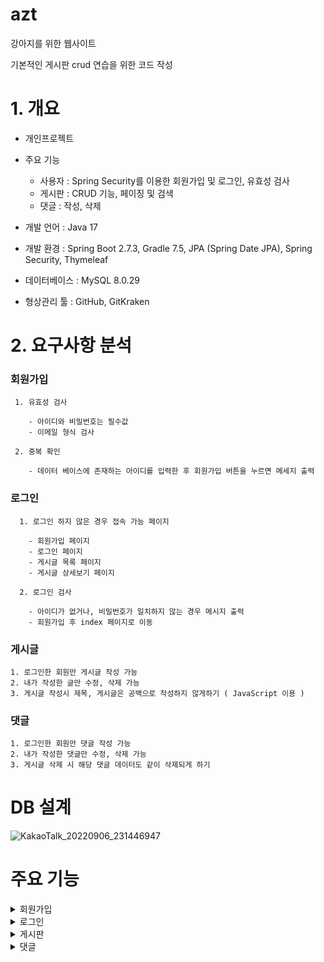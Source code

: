 # azt

강아지를 위한 웹사이트

기본적인 게시판 crud 연습을 위한 코드 작성

# 1. 개요
 - 개인프로젝트
 - 주요 기능
 
   - 사용자 : Spring Security를 이용한 회원가입 및 로그인, 유효성 검사
   - 게시판 : CRUD 기능, 페이징 및 검색
   - 댓글 : 작성, 삭제
   
- 개발 언어 : Java 17
- 개발 환경 : Spring Boot 2.7.3, Gradle 7.5, JPA (Spring Date JPA), Spring Security, Thymeleaf
- 데이터베이스 : MySQL 8.0.29
- 형상관리 툴 : GitHub, GitKraken

# 2. 요구사항 분석
### 회원가입
     1. 유효성 검사
     
        - 아이디와 비밀번호는 필수값 
        - 이메일 형식 검사
        
     2. 중복 확인
     
        - 데이터 베이스에 존재하는 아이디를 입력한 후 회원가입 버튼을 누르면 메세지 출력
         
 ### 로그인
      1. 로그인 하지 않은 경우 접속 가능 페이지
      
        - 회원가입 페이지
        - 로그인 페이지
        - 게시글 목록 페이지
        - 게시글 상세보기 페이지
        
      2. 로그인 검사
      
        - 아이디가 없거나, 비밀번호가 일치하지 않는 경우 메시지 출력
        - 회원가입 후 index 페이지로 이동
        
### 게시글

    1. 로그인한 회원만 게시글 작성 가능
    2. 내가 작성한 글만 수정, 삭제 가능
    3. 게시글 작성시 제목, 게시글은 공백으로 작성하지 않게하기 ( JavaScript 이용 )
    
### 댓글

    1. 로그인한 회원만 댓글 작성 가능
    2. 내가 작성한 댓글만 수정, 삭제 가능
    3. 게시글 삭제 시 해당 댓글 데이터도 같이 삭제되게 하기
# DB 설계
![KakaoTalk_20220906_231446947](https://user-images.githubusercontent.com/102720472/188658695-271bd88f-d496-4902-8c2d-c327646a57d5.png)
# 주요 기능
<details>
  <summary>회원가입</summary>
  
  - 유효성 검사
  
 ![KakaoTalk_20220906_233131043](https://user-images.githubusercontent.com/102720472/188663786-7e9e4b0c-2172-4878-a552-318912bb001d.png)

 - 회원가입 완료시 로그인 페이지 이동
 
 ![KakaoTalk_20220906_234546245](https://user-images.githubusercontent.com/102720472/188665513-c133164b-1829-447e-8ea9-658e65cd239c.png)

  
</details>

<details>
  <summary>로그인</summary>
  
  - 유효성 검사
  
![KakaoTalk_20220906_234001354](https://user-images.githubusercontent.com/102720472/188664195-f2a8f327-b605-4568-a2ef-00f717eecfe1.png)

 - 로그인 완료시 index 페이지 이동
 
 ![KakaoTalk_20220906_234350542](https://user-images.githubusercontent.com/102720472/188665145-b16d5e18-cfcd-4144-ae67-d1153da4ae13.png)

  
</details>
<details>
  <summary>게시판</summary>
  
  
  - 게시글 목록( 페이징 )
  
  ![KakaoTalk_20220906_234350542](https://user-images.githubusercontent.com/102720472/188667910-6b8c8e9a-0844-469d-b1a3-3dcd3130f35c.png)
  
  - 게시글 검색 ( 제목, 본문, 해시태그, 작성자 )
  
    - 대소문자 구분 X, 부분 문자열 검색
  
  ![KakaoTalk_20220906_235529502](https://user-images.githubusercontent.com/102720472/188668005-4417d6d4-3a6a-4f9e-a328-6fb2d5b69691.png)
  
  - 게시글 작성
  
    - 게시글 작성 폼
    
![KakaoTalk_20220907_000323543](https://user-images.githubusercontent.com/102720472/188669687-f3b08061-4e65-47f4-bcfd-a795580b7349.png)
  
  - 유효성 검사 ( JavaScript )
    
    
![KakaoTalk_20220907_000122737](https://user-images.githubusercontent.com/102720472/188669769-f9b148ea-dc29-4463-8cc3-b05803acb371.png)

 ![KakaoTalk_20220907_000105656](https://user-images.githubusercontent.com/102720472/188669778-d1ac4c70-3dc6-4923-bbc8-bf98f43fbf1b.png)
 
 - 게시글 작성 후 게시글 목록으로 이동
 
 ![KakaoTalk_20220907_001151089](https://user-images.githubusercontent.com/102720472/188671495-b2738539-e162-46ff-acd0-d52524287004.png)


  - 게시글 수정/삭제
  
    - 본인 게시글만 수정 삭제 가능
    
    ![KakaoTalk_20220907_001421705](https://user-images.githubusercontent.com/102720472/188672281-55731824-c884-4d42-85f1-c02c54a42465.png)

    
    - 수정 폼
    
    ![KakaoTalk_20220907_001440949](https://user-images.githubusercontent.com/102720472/188672315-b478bab4-4aef-415e-81dc-a02468a23ca4.png)

    
    - 수정 및 삭제 후 게시글 목록으로 이동
    
    ![KakaoTalk_20220907_001507572](https://user-images.githubusercontent.com/102720472/188672352-f8acfbeb-ac7b-404f-bb79-675ebf4df429.png)

    
  
</details>

<details>
  <summary>댓글</summary>
  
  - 로그인 하지 않고 댓글 쓸 경우 로그인으로 이동
  
  - 댓글 쓰기
  
  ![KakaoTalk_20220907_001916434](https://user-images.githubusercontent.com/102720472/188673178-3588b60d-c2c1-4264-a055-ffe03b1c2deb.png)

  
  - 본인 댓글만 삭제 가능
 
 

  
</details>




